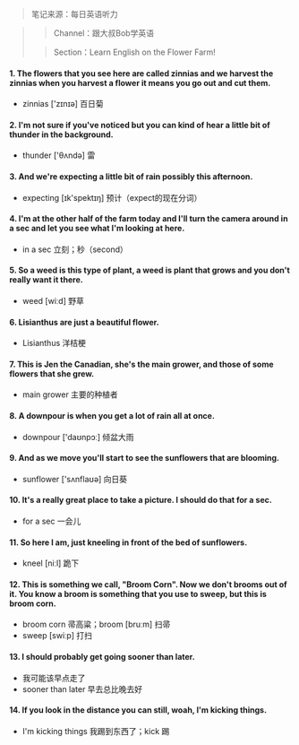 

> 笔记来源：每日英语听力

> > Channel：跟大叔Bob学英语
>
> > Section：Learn English on the Flower Farm! 

#### 1. The flowers that you see here are called zinnias and we harvest the zinnias when you harvest a flower it means you go out and cut them.

- zinnias ['zɪnɪə] 百日菊

#### 2. I'm not sure if you've noticed but you can kind of hear a little bit of thunder in the background. 

- thunder ['θʌndə] 雷

#### 3. And we're expecting a little bit of rain possibly this afternoon.

- expecting [ɪk'spektɪŋ] 预计（expect的现在分词）

#### 4. I'm at the other half of the farm today and I'll turn the camera around in a sec and let you see what I'm looking at here.

- in a sec 立刻；秒（second）

#### 5. So a weed is this type of plant, a weed is plant that grows and you don't really want it there.

- weed [wiːd] 野草

#### 6. Lisianthus are just a beautiful flower.

- Lisianthus 洋桔梗

#### 7. This is Jen the Canadian, she's the main grower, and those of some flowers that she grew.

- main grower 主要的种植者 

#### 8. A downpour is when you get a lot of rain all at once.

- downpour ['daʊnpɔː] 倾盆大雨

#### 9. And as we move you'll start to see the sunflowers that are blooming.

- sunflower ['sʌnflaʊə] 向日葵

#### 10. It's a really great place to take a picture. I should do that for a sec.

- for a sec 一会儿

#### 11. So here I am, just kneeling in front of the bed of sunflowers.

- kneel [niːl] 跪下

#### 12. This is something we call, "Broom Corn". Now we don't brooms out of it. You know a broom is something that you use to sweep, but this is broom corn. 

- broom corn 帚高粱；broom [bruːm] 扫帚
- sweep [swiːp] 打扫

#### 13. I should probably get going sooner than later.

- 我可能该早点走了
- sooner than later 早去总比晚去好

#### 14. If you look in the distance you can still, woah, I'm kicking things.

- I'm kicking things 我踢到东西了；kick 踢